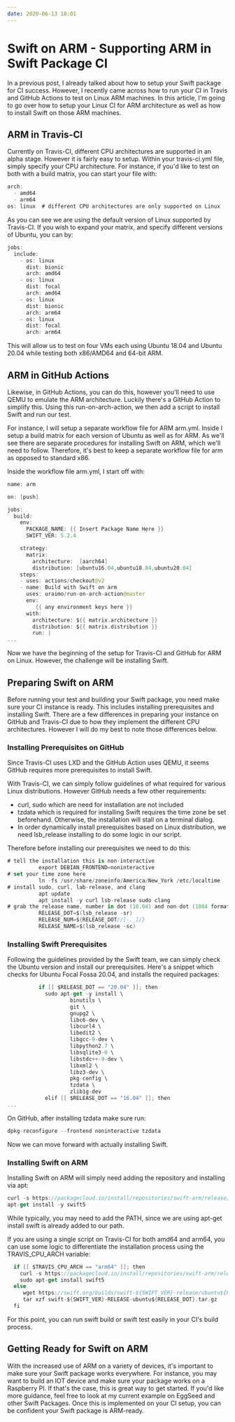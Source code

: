 ```yaml
---
date: 2020-06-13 18:01
---
```

# Swift on ARM - Supporting ARM in Swift Package CI


In a previous post, I already talked about how to setup your Swift package for CI success. However, I recently came across how to run your CI in Travis and GitHub Actions to test on Linux ARM machines. In this article, I'm going to go over how to setup your Linux CI for ARM architecture as well as how to install Swift on those ARM machines.


## ARM in Travis-CI


Currently on Travis-CI, different CPU architectures are supported in an alpha stage. However it is fairly easy to setup. Within your travis-ci.yml file, simply specify your CPU architecture. For instance, if you'd like to test on both with a build matrix, you can start your file with:


```swift
arch:
  - amd64
  - arm64
os: linux  # different CPU architectures are only supported on Linux
```


As you can see we are using the default version of Linux supported by Travis-CI. If you wish to expand your matrix, and specify different versions of Ubuntu, you can by:


```swift
jobs:
  include:
    - os: linux
      dist: bionic
      arch: amd64
    - os: linux
      dist: focal
      arch: amd64
    - os: linux
      dist: bionic
      arch: arm64
    - os: linux
      dist: focal
      arch: arm64
```


This will allow us to test on four VMs each using Ubuntu 18.04 and Ubuntu 20.04 while testing both x86/AMD64 and 64-bit ARM. 


## ARM in GitHub Actions


Likewise, in GitHub Actions, you can do this, however you'll need to use QEMU to emulate the ARM architecture. Luckily there's a GitHub Action to simplify this. Using this run-on-arch-action, we then add a script to install Swift and run our test.



For instance, I will setup a separate workflow file for ARM arm.yml. Inside I setup a build matrix for each version of Ubuntu as well as for ARM. As we'll see there are separate procedures for installing Swift on ARM, which we'll need to follow. Therefore, it's best to keep a separate workflow file for arm as opposed to standard x86.



Inside the workflow file arm.yml, I start off with:


```swift
name: arm

on: [push]

jobs:
  build:
    env:
      PACKAGE_NAME: {{ Insert Package Name Here }}
      SWIFT_VER: 5.2.4

    strategy:
      matrix:
        architecture:  [aarch64]
        distribution: [ubuntu16.04,ubuntu18.04,ubuntu20.04]
    steps:
    - uses: actions/checkout@v2
    - name: Build with Swift on arm
      uses: uraimo/run-on-arch-action@master
      env:
         {{ any environment keys here }}
      with:
        architecture: ${{ matrix.architecture }}
        distribution: ${{ matrix.distribution }}
        run: |
...
```


Now we have the beginning of the setup for Travis-CI and GitHub for ARM on Linux. However, the challenge will be installing Swift.


## Preparing Swift on ARM


Before running your test and building your Swift package, you need make sure your CI instance is ready. This includes installing prerequisites and installing Swift. There are a few differences in preparing your instance on GitHub and Travis-CI due to how they implement the different CPU architectures. However I will do my best to note those differences below.


### Installing Prerequisites on GitHub


Since Travis-CI uses LXD and the GitHub Action uses QEMU, it seems GitHub requires more prerequisites to install Swift. 



With Travis-CI, we can simply follow guidelines of what required for various Linux distributions. However GitHub needs a few other requirements:


-   curl, sudo which are need for installation are not included
-   tzdata which is required for installing Swift requires the time zone be set beforehand. Otherwise, the installation will stall on a terminal dialog.
-   In order dynamically install prerequisites based on Linux distribution, we need lsb_release installing to do some logic in our script.


Therefore before installing our prerequisites we need to do this:


```swift
# tell the installation this is non-interactive
          export DEBIAN_FRONTEND=noninteractive
# set your time zone here
          ln -fs /usr/share/zoneinfo/America/New_York /etc/localtime
# install sudo, curl, lab-release, and clang
          apt update
          apt install -y curl lsb-release sudo clang
# grab the release name, number in dot (18.04) and non-dot (1804 format
          RELEASE_DOT=$(lsb_release -sr)
          RELEASE_NUM=${RELEASE_DOT//[-._]/}
          RELEASE_NAME=$(lsb_release -sc)
```

### Installing Swift Prerequisites


Following the guidelines provided by the Swift team, we can simply check the Ubuntu version and install our prerequisites. Here's a snippet which checks for Ubuntu Focal Fossa 20.04, and installs the required packages:


```swift
          if [[ $RELEASE_DOT == "20.04" ]]; then
            sudo apt-get -y install \
                    binutils \
                    git \
                    gnupg2 \
                    libc6-dev \
                    libcurl4 \
                    libedit2 \
                    libgcc-9-dev \
                    libpython2.7 \
                    libsqlite3-0 \
                    libstdc++-9-dev \
                    libxml2 \
                    libz3-dev \
                    pkg-config \
                    tzdata \
                    zlib1g-dev
            elif [[ $RELEASE_DOT == "16.04" ]]; then
...
```


On GitHub, after installing tzdata make sure run:


```swift
dpkg-reconfigure --frontend noninteractive tzdata
```


Now we can move forward with actually installing Swift.


### Installing Swift on ARM


Installing Swift on ARM will simply need adding the repository and installing via apt:


```swift
curl -s https://packagecloud.io/install/repositories/swift-arm/release/script.deb.sh | sudo bash
apt-get install -y swift5
```


While typically, you may need to add the PATH, since we are using apt-get install swift is already added to our path.



If you are using a single script on Travis-CI for both amd64 and arm64, you can use some logic to differentiate the installation process using the TRAVIS_CPU_ARCH variable:


```swift
  if [[ $TRAVIS_CPU_ARCH == "arm64" ]]; then
    curl -s https://packagecloud.io/install/repositories/swift-arm/release/script.deb.sh | sudo bash
    sudo apt-get install swift5
  else 
     wget https://swift.org/builds/swift-${SWIFT_VER}-release/ubuntu${RELEASE_NUM}/swift-${SWIFT_VER}-RELEASE/swift-${SWIFT_VER}-RELEASE-ubuntu${RELEASE_DOT}.tar.gz
     tar xzf swift-${SWIFT_VER}-RELEASE-ubuntu${RELEASE_DOT}.tar.gz
  fi 
```


For this point, you can run swift build or swift test easily in your CI's build process.


## Getting Ready for Swift on ARM


With the increased use of ARM on a variety of devices, it's important to make sure your Swift package works everywhere. For instance, you may want to build an IOT device and make sure your package works on a Raspberry PI. If that's the case, this is great way to get started. If you'd like more guidance, feel free to look at my current example on EggSeed and other Swift Packages. Once this is implemented on your CI setup, you can be confident your Swift package is ARM-ready.